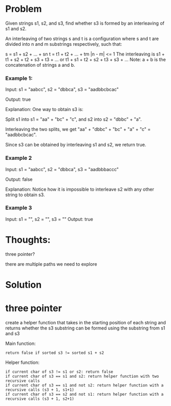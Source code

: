 # Problem

Given strings s1, s2, and s3, find whether s3 is formed by an interleaving of s1 and s2.

An interleaving of two strings s and t is a configuration where s and t are divided into n and m 
substrings
 respectively, such that:

s = s1 + s2 + ... + sn
t = t1 + t2 + ... + tm
|n - m| <= 1
The interleaving is s1 + t1 + s2 + t2 + s3 + t3 + ... or t1 + s1 + t2 + s2 + t3 + s3 + ...
Note: a + b is the concatenation of strings a and b.



### Example 1:

Input: s1 = "aabcc", s2 = "dbbca", s3 = "aadbbcbcac"

Output: true

Explanation: One way to obtain s3 is:

Split s1 into s1 = "aa" + "bc" + "c", and s2 into s2 = "dbbc" + "a".

Interleaving the two splits, we get "aa" + "dbbc" + "bc" + "a" + "c" = "aadbbcbcac".

Since s3 can be obtained by interleaving s1 and s2, we return true.


### Example 2


Input: s1 = "aabcc", s2 = "dbbca", s3 = "aadbbbaccc"

Output: false

Explanation: Notice how it is impossible to interleave s2 with any other string to obtain s3.

### Example 3

Input: s1 = "", s2 = "", s3 = ""
Output: true


# Thoughts:

three pointer?

there are multiple paths we need to explore 

# Solution


# three pointer

create a helper function that takes in the starting position of each string and returns whether the s3 substring can be formed using the substring from s1 and s3

Main function: 

    return false if sorted s3 != sorted s1 + s2

Helper function:

    if current char of s3 != s1 or s2: return false
    if current char of s3 == s1 and s2: return helper function with two recursive calls
    if current char of s3 == s1 and not s2: return helper function with a recursive calls (s3 + 1, s1+1)
    if current char of s3 == s2 and not s1: return helper function with a recursive calls (s3 + 1, s2+1)
    